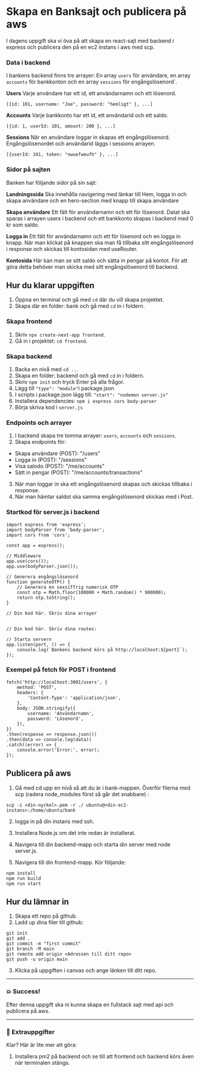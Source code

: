 # Skapa en Banksajt och publicera på aws

I dagens uppgift ska vi öva på att skapa en react-sajt med backend i express och publicera den på en ec2 instans i aws med scp.

### Data i backend

I bankens backend finns tre arrayer: En array `users` för användare, en array `accounts` för bankkonton och en array `sessions` för engångslösenord`.

**Users**
Varje användare har ett id, ett användarnamn och ett lösenord.

```
[{id: 101, username: "Joe", password: "hemligt" }, ...]
```

**Accounts**
Varje bankkonto har ett id, ett användarid och ett saldo.

```
[{id: 1, userId: 101, amount: 200 }, ...]
```

**Sessions**
När en användare loggar in skapas ett engångslösenord. Engångslösenordet och användarid läggs i sessions arrayen.

```
[{userId: 101, token: "nwuefweufh" }, ...]
```

### Sidor på sajten

Banken har följande sidor på sin sajt:

**Landningssida**
Ska innehålla navigering med länkar till Hem, logga in och skapa användare och en hero-section med knapp till skapa användare

**Skapa användare**
Ett fält för användarnamn och ett för lösenord. Datat ska sparas i arrayen users i backend och ett bankkonto skapas i backend med 0 kr som saldo.

**Logga in**
Ett fält för användarnamn och ett för lösenord och en logga in knapp. När man klickat på knappen ska man få tillbaka sitt engångslösenord i response och skickas till kontosidan med useRouter.

**Kontosida**
Här kan man se sitt saldo och sätta in pengar på kontot. För att göra detta behöver man skicka med sitt engångslösenord till backend.

## Hur du klarar uppgiften

1. Öppna en terminal och gå med `cd` där du vill skapa projektet.
2. Skapa där en folder: bank och gå med `cd` in i foldern.

### Skapa frontend

1. Skriv `npx create-next-app frontend`.
2. Gå in i projektet: `cd frontend`.

### Skapa backend

1. Backa en nivå med `cd ..`.
1. Skapa en folder: backend och gå med `cd` in i foldern.
1. Skriv `npm init` och tryck Enter på alla frågor.
1. Lägg till `"type": "module"`i package.json
1. I scripts i package.json lägg till: `"start": "nodemon server.js"`
1. Installera dependencies: `npm i express cors body-parser`
1. Börja skriva kod i `server.js`

### Endpoints och arrayer

1. I backend skapa tre tomma arrayer: `users`, `accounts` och `sessions`.
2. Skapa endpoints för:

- Skapa användare (POST): "/users"
- Logga in (POST): "/sessions"
- Visa salodo (POST): "/me/accounts"
- Sätt in pengar (POST): "/me/accounts/transactions"

3. När man loggar in ska ett engångslösenord skapas och skickas tillbaka i response.
4. När man hämtar saldot ska samma engångslösenord skickas med i Post.

### Startkod för server.js i backend

```
import express from 'express';
import bodyParser from 'body-parser';
import cors from 'cors';

const app = express();

// Middleware
app.use(cors());
app.use(bodyParser.json());

// Generera engångslösenord
function generateOTP() {
    // Generera en sexsiffrig numerisk OTP
    const otp = Math.floor(100000 + Math.random() * 900000);
    return otp.toString();
}

// Din kod här. Skriv dina arrayer


// Din kod här. Skriv dina routes:

// Starta servern
app.listen(port, () => {
    console.log(`Bankens backend körs på http://localhost:${port}`);
});

```

### Exempel på fetch för POST i frontend

```
fetch('http://localhost:3001/users', {
    method: 'POST',
    headers: {
        'Content-Type': 'application/json',
    },
    body: JSON.stringify({
        username: 'Användarnamn',
        password: 'Lösenord',
    }),
})
.then(response => response.json())
.then(data => console.log(data))
.catch((error) => {
    console.error('Error:', error);
});

```

## Publicera på aws

1. Gå med cd upp en nivå så att du är i bank-mappen. Överför filerna med scp (radera node_modules först så går det snabbare) :

```
scp -i <din-nyckel>.pem -r ./ ubuntu@<din-ec2-instans>:/home/ubuntu/bank
```

2. logga in på din instans med ssh.

3. Installera Node.js om det inte redan är installerat.

4. Navigera till din backend-mapp och starta din server med node server.js.

5. Navigera till din frontend-mapp. Kör följande:

```
npm install
npm run build
npm run start
```

## Hur du lämnar in

1. Skapa ett repo på github.
2. Ladd up dina filer till github:

```
git init
git add .
git commit -m "first commit"
git branch -M main
git remote add origin <Adressen till ditt repo>
git push -u origin main
```

3. Klicka på uppgiften i canvas och ange länken till ditt repo.

---

### :boom: Success!

Efter denna uppgift ska ni kunna skapa en fullstack sajt med api och publicera på aws.

---

### :runner: Extrauppgifter

Klar? Här är lite mer att göra:

1. Installera pm2 på backend och se till att frontend och backend körs även när terminalen stängs.
